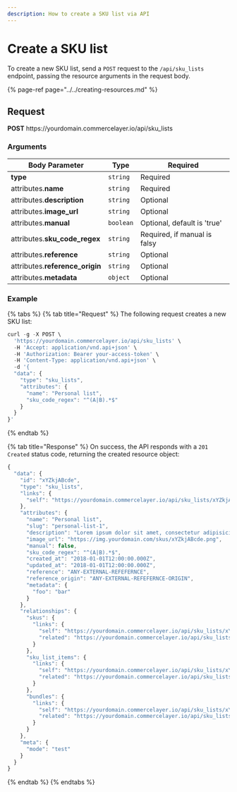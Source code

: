 ```yaml
---
description: How to create a SKU list via API
---
```


# Create a SKU list

To create a new SKU list, send a `POST` request to the `/api/sku_lists` endpoint, passing the resource arguments in the request body.

{% page-ref page="../../creating-resources.md" %}

## Request

**POST** https://<i></i>yourdomain.commercelayer.io/api/sku_lists

### Arguments

| Body Parameter | Type     | Required |
| -------------- | -------- | -------- |
| **type**       | `string` | Required |
| attributes.**name** | `string` | Required |
| attributes.**description** | `string` | Optional |
| attributes.**image_url** | `string` | Optional |
| attributes.**manual** | `boolean` | Optional, default is 'true' |
| attributes.**sku_code_regex** | `string` | Required, if manual is falsy |
| attributes.**reference** | `string` | Optional |
| attributes.**reference_origin** | `string` | Optional |
| attributes.**metadata** | `object` | Optional |

### Example

{% tabs %}
{% tab title="Request" %}
The following request creates a new SKU list:

```javascript
curl -g -X POST \
  'https://yourdomain.commercelayer.io/api/sku_lists' \
  -H 'Accept: application/vnd.api+json' \
  -H 'Authorization: Bearer your-access-token' \
  -H 'Content-Type: application/vnd.api+json' \
  -d '{
  "data": {
    "type": "sku_lists",
    "attributes": {
      "name": "Personal list",
      "sku_code_regex": "^(A|B).*$"
    }
  }
}'
```
{% endtab %}

{% tab title="Response" %}
On success, the API responds with a `201 Created` status code, returning the created resource object:

```javascript
{
  "data": {
    "id": "xYZkjABcde",
    "type": "sku_lists",
    "links": {
      "self": "https://yourdomain.commercelayer.io/api/sku_lists/xYZkjABcde"
    },
    "attributes": {
      "name": "Personal list",
      "slug": "personal-list-1",
      "description": "Lorem ipsum dolor sit amet, consectetur adipisicing elit, sed do eiusmod tempor incididunt ut labore et dolore magna aliqua.",
      "image_url": "https://img.yourdomain.com/skus/xYZkjABcde.png",
      "manual": false,
      "sku_code_regex": "^(A|B).*$",
      "created_at": "2018-01-01T12:00:00.000Z",
      "updated_at": "2018-01-01T12:00:00.000Z",
      "reference": "ANY-EXTERNAL-REFEFERNCE",
      "reference_origin": "ANY-EXTERNAL-REFEFERNCE-ORIGIN",
      "metadata": {
        "foo": "bar"
      }
    },
    "relationships": {
      "skus": {
        "links": {
          "self": "https://yourdomain.commercelayer.io/api/sku_lists/xYZkjABcde/relationships/skus",
          "related": "https://yourdomain.commercelayer.io/api/sku_lists/xYZkjABcde/skus"
        }
      },
      "sku_list_items": {
        "links": {
          "self": "https://yourdomain.commercelayer.io/api/sku_lists/xYZkjABcde/relationships/sku_list_items",
          "related": "https://yourdomain.commercelayer.io/api/sku_lists/xYZkjABcde/sku_list_items"
        }
      },
      "bundles": {
        "links": {
          "self": "https://yourdomain.commercelayer.io/api/sku_lists/xYZkjABcde/relationships/bundles",
          "related": "https://yourdomain.commercelayer.io/api/sku_lists/xYZkjABcde/bundles"
        }
      }
    },
    "meta": {
      "mode": "test"
    }
  }
}
```
{% endtab %}
{% endtabs %}

